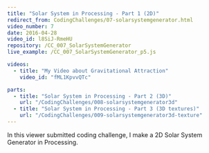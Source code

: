 ```yaml
---
title: "Solar System in Processing - Part 1 (2D)"
redirect_from: CodingChallenges/07-solarsystemgenerator.html
video_number: 7
date: 2016-04-28
video_id: l8SiJ-RmeHU
repository: /CC_007_SolarSystemGenerator
live_example: /CC_007_SolarSystemGenerator_p5.js

videos:
  - title: "My Video about Gravitational Attraction"
    video_id: "fML1KpvvQTc"

parts:
  - title: "Solar System in Processing - Part 2 (3D)"
    url: "/CodingChallenges/008-solarsystemgenerator3d"
  - title: "Solar System in Processing - Part 3 (3D textures)"
    url: "/CodingChallenges/009-solarsystemgenerator3d-texture"
---
```


In this viewer submitted coding challenge, I make a 2D Solar System Generator in Processing.
